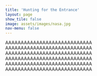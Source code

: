 ```yaml
---
title: 'Hunting for the Entrance'
layout: page
show_tile: false
image: assets/images/nasa.jpg
nav-menu: false
---
```

AAAAAAAAAAAAAAAAAAAAAAAAAAAA
AAAAAAAAAAAAAAAAAAAAAAAAAAAA
AAAAAAAAAAAAAAAAAAAAAAAAAAAA
AAAAAAAAAAAAAAAAAAAAAAAAAAAA
AAAAAAAAAAAAAAAAAAAAAAAAAAAA
AAAAAAAAAAAAAAAAAAAAAAAAAAAA 
  
